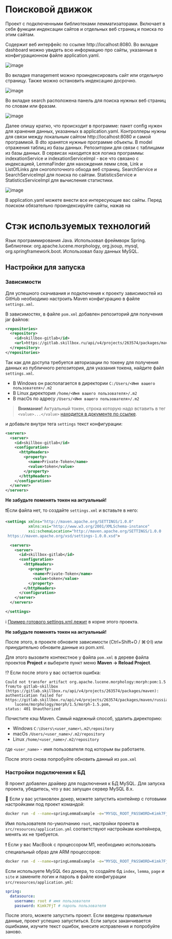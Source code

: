 # Поисковой движок 

Проект с подключенными библиотеками лемматизаторами.
Включает в себя функции индексации сайтов и отдельных веб страниц и поиска по этим сайтам.

Содержит веб интерфейс по ссылке http://localhost:8080.
Во вкладке dashboard можно увидеть всю информацию про сайты, указанные в конфигурационном файле application.yaml.



![image](https://github.com/user-attachments/assets/861e57f9-77c1-4d8a-a686-054b595b33ea)

Во вкладке management можно проиндексировать сайт или отдельную страницу. Также можно остановить индексацию досрочно.

![image](https://github.com/user-attachments/assets/11c2c137-14f8-46e9-8fa7-7f2da8be2e8d)

Во вкладке search расположена панель для поиска нужных веб страниц по словам или фразам.

![image](https://github.com/user-attachments/assets/d434b55b-67a3-4969-a641-b749a750379b)

Далее опишу кратко, что происходит в программе: пакет config нужен для хранения данных, указанных в application.yaml.
Контроллеры нужны для связи между локальным сайтом http://localhost:8080 и самой программой. В dto хранятся нужные программе объекты. В model отражения таблиц из базы данных. Репозитории для связи с таблицами из базы данных. В сервисах находится вся логика программы: indexationService и indexationServiceImpl - все что связано с индексацией, LemmaFinder для нахождения лемм слов, Link и ListOfLinks для сногопоточного обхода веб страниц. SearchService и SearchServiceImpl для поиска по сайтам. StatisticsService и StatisticsServiceImpl для вычисления статистики. 

![image](https://github.com/user-attachments/assets/299cd81b-fd63-40c0-a802-4a24e1805443)

В application.yaml можете внести все интересующие вас сайты. Перед поиском обязательно проиндексируйте сайты, нажав на 





# Cтэк используемых технологий
Язык программирования Java. Использовал фреймворк Spring. 
Библиотеки: org.apache.lucene.morphology, org.jsoup, mysql, org.springframework.boot.
Использовал базу данных MySQL.

## Настройки для запуска

### Зависимости

Для успешного скачивания и подключения к проекту зависимостей
из GitHub необходимо настроить Maven конфигурацию в файле `settings.xml`.

В зависимостях, в файле `pom.xml` добавлен репозиторий для получения
jar файлов:

```xml
<repositories>
  <repository>
    <id>skillbox-gitlab</id>
    <url>https://gitlab.skillbox.ru/api/v4/projects/263574/packages/maven</url>
  </repository>
</repositories>
```

Так как для доступа требуется авторизации по токену для получения данных из
публичного репозитория, для указания токена, найдите файл `settings.xml`.

* В Windows он располагается в директории `C:/Users/<Имя вашего пользователя>/.m2`
* В Linux директория `/home/<Имя вашего пользователя>/.m2`
* В macOs по адресу `/Users/<Имя вашего пользователя>/.m2`

>**Внимание!** Актуальный токен, строка которую надо вставить в тег `<value>...</value>`
[находится в документе по ссылке](https://docs.google.com/document/d/1rb0ysFBLQltgLTvmh-ebaZfJSI7VwlFlEYT9V5_aPjc/edit?usp=sharing). 

и добавьте внутри тега `settings` текст конфигурации:

```xml
<servers>
  <server>
    <id>skillbox-gitlab</id>
    <configuration>
      <httpHeaders>
        <property>
          <name>Private-Token</name>
          <value>token</value>
        </property>
      </httpHeaders>
    </configuration>
  </server>
</servers>
```

**Не забудьте поменять токен на актуальный!**

❗️Если файла нет, то создайте `settings.xml` и вставьте в него:

```xml
<settings xmlns="http://maven.apache.org/SETTINGS/1.0.0"
          xmlns:xsi="http://www.w3.org/2001/XMLSchema-instance"
          xsi:schemaLocation="http://maven.apache.org/SETTINGS/1.0.0
 https://maven.apache.org/xsd/settings-1.0.0.xsd">

  <servers>
    <server>
      <id>skillbox-gitlab</id>
      <configuration>
        <httpHeaders>
          <property>
            <name>Private-Token</name>
            <value>token</value>
          </property>
        </httpHeaders>
      </configuration>
    </server>
  </servers>

</settings>
```

ℹ️ [Пример готового settings.xml лежит](settings.xml) в корне этого проекта.


**Не забудьте поменять токен на актуальный!**

После этого, в проекте обновите зависимости (Ctrl+Shift+O / ⌘⇧I) или
принудительно обновите данные из pom.xml. 

Для этого вызовите контекстное
у файла `pom.xml` в дереве файла проектов **Project** и выберите пункт меню **Maven -> Reload Project**.


⁉️ Если после этого у вас остается ошибка:

```text
Could not transfer artifact org.apache.lucene.morphology:morph:pom:1.5
from/to gitlab-skillbox (https://gitlab.skillbox.ru/api/v4/projects/263574/packages/maven):
authentication failed for
https://gitlab.skillbox.ru/api/v4/projects/263574/packages/maven/russianmorphology/org/apache/
    lucene/morphology/morph/1.5/morph-1.5.pom,
status: 401 Unauthorized
```

Почистите кэш Maven. Самый надежный способ, удалить директорию:

- Windows `C:\Users\<user_name>\.m2\repository`
- macOs `/Users/<user_name>/.m2/repository`
- Linux `/home/<user_name>/.m2/repository`

где `<user_name>` - имя пользователя под которым вы работаете.

После этого снова попробуйте обновить данный из `pom.xml`

### Настройки подключения к БД

В проект добавлен драйвер для подключения к БД MySQL. Для запуска проекта,
убедитесь, что у вас запущен сервер MySQL 8.x.

🐳 Если у вас установлен докер, можете запустить контейнер с готовыми настройками
под проект командой:

```bash
docker run -d --name=springLemmaExample -e="MYSQL_ROOT_PASSWORD=Kimk7FjT" -e="MYSQL_DATABASE=lemma" -p3306:3306 mysql
```

Имя пользователя по-умолчанию `root`, настройки проекта в `src/resources/application.yml`
соответствуют настройкам контейнера, менять их не требуется.

❗️ Если у вас MacBook c процессором M1, необходимо использовать специальный
образ для ARM процессоров:

```bash
docker run -d --name=springLemmaExample -e="MYSQL_ROOT_PASSWORD=Kimk7FjT" -e="MYSQL_DATABASE=lemma" -p3306:3306 arm64v8/mysql:oracle
```

Если используете MySQL без докера, то создайте бд `index`, `lemma`, `page` и `site` и замените логин и пароль
в файле конфигурации `src/resources/application.yml`:

```yaml
spring:
  datasource:
    username: root # имя пользователя
    password: Kimk7FjT # пароль пользователя
```

После этого, можете запустить проект. Если введены правильные данные,
проект успешно запуститься. Если запуск заканчивается ошибками, изучите текст
ошибок, внесите исправления и попробуйте заново.
